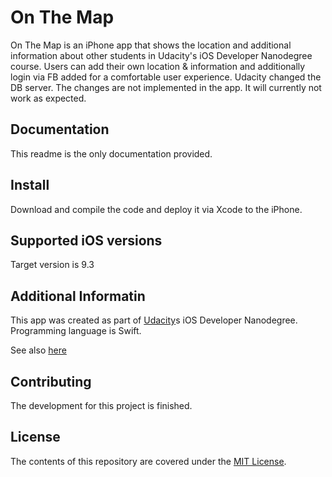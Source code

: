 # On The Map
On The Map is an iPhone app that shows the location and additional information about other students in Udacity's iOS Developer Nanodegree course.
Users can add their own location & information and additionally login via FB added for a comfortable user experience.
Udacity changed the DB server. The changes are not implemented in the app. It will currently not work as expected.

## Documentation
This readme is the only documentation provided.

## Install
Download and compile the code and deploy it via Xcode to the iPhone.

## Supported iOS versions
Target version is 9.3

## Additional Informatin
This app was created as part of [Udacity](https://www.udacity.com)s iOS Developer Nanodegree.
Programming language is Swift.

See also [here](https://www.udacity.com/course/ios-developer-nanodegree--nd003)

## Contributing
The development for this project is finished.

## License
The contents of this repository are covered under the [MIT License](https://github.com/sstanic/OnTheMap/blob/master/LICENSE).